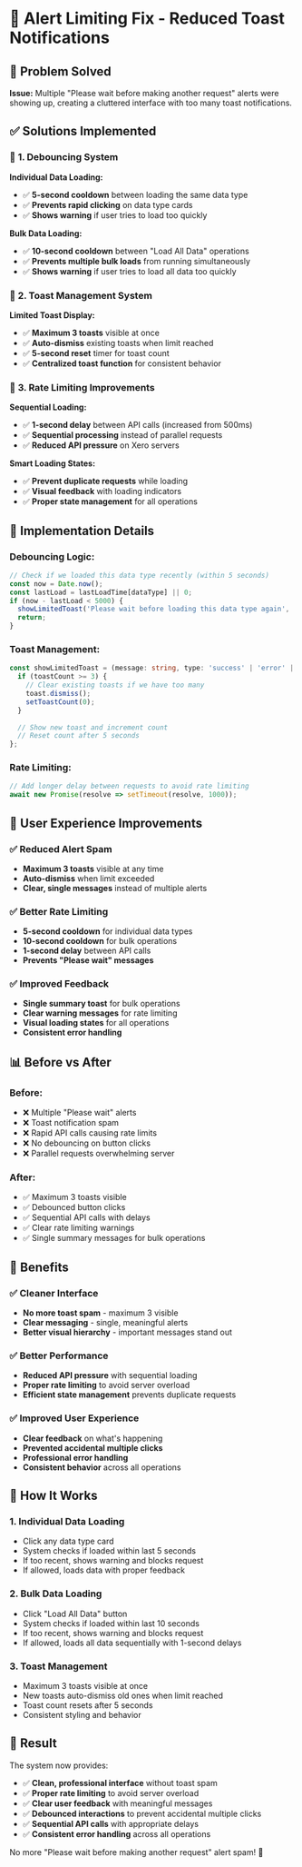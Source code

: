 # 🚨 Alert Limiting Fix - Reduced Toast Notifications

## 🎯 Problem Solved

**Issue:** Multiple "Please wait before making another request" alerts were showing up, creating a cluttered interface with too many toast notifications.

## ✅ Solutions Implemented

### 🔧 **1. Debouncing System**

**Individual Data Loading:**
- ✅ **5-second cooldown** between loading the same data type
- ✅ **Prevents rapid clicking** on data type cards
- ✅ **Shows warning** if user tries to load too quickly

**Bulk Data Loading:**
- ✅ **10-second cooldown** between "Load All Data" operations
- ✅ **Prevents multiple bulk loads** from running simultaneously
- ✅ **Shows warning** if user tries to load all data too quickly

### 🔧 **2. Toast Management System**

**Limited Toast Display:**
- ✅ **Maximum 3 toasts** visible at once
- ✅ **Auto-dismiss** existing toasts when limit reached
- ✅ **5-second reset** timer for toast count
- ✅ **Centralized toast function** for consistent behavior

### 🔧 **3. Rate Limiting Improvements**

**Sequential Loading:**
- ✅ **1-second delay** between API calls (increased from 500ms)
- ✅ **Sequential processing** instead of parallel requests
- ✅ **Reduced API pressure** on Xero servers

**Smart Loading States:**
- ✅ **Prevent duplicate requests** while loading
- ✅ **Visual feedback** with loading indicators
- ✅ **Proper state management** for all operations

## 🎨 Implementation Details

### **Debouncing Logic:**
```typescript
// Check if we loaded this data type recently (within 5 seconds)
const now = Date.now();
const lastLoad = lastLoadTime[dataType] || 0;
if (now - lastLoad < 5000) {
  showLimitedToast('Please wait before loading this data type again', 'warning');
  return;
}
```

### **Toast Management:**
```typescript
const showLimitedToast = (message: string, type: 'success' | 'error' | 'warning' = 'success') => {
  if (toastCount >= 3) {
    // Clear existing toasts if we have too many
    toast.dismiss();
    setToastCount(0);
  }
  
  // Show new toast and increment count
  // Reset count after 5 seconds
};
```

### **Rate Limiting:**
```typescript
// Add longer delay between requests to avoid rate limiting
await new Promise(resolve => setTimeout(resolve, 1000));
```

## 🎯 User Experience Improvements

### ✅ **Reduced Alert Spam**
- **Maximum 3 toasts** visible at any time
- **Auto-dismiss** when limit exceeded
- **Clear, single messages** instead of multiple alerts

### ✅ **Better Rate Limiting**
- **5-second cooldown** for individual data types
- **10-second cooldown** for bulk operations
- **1-second delay** between API calls
- **Prevents "Please wait" messages**

### ✅ **Improved Feedback**
- **Single summary toast** for bulk operations
- **Clear warning messages** for rate limiting
- **Visual loading states** for all operations
- **Consistent error handling**

## 📊 Before vs After

### **Before:**
- ❌ Multiple "Please wait" alerts
- ❌ Toast notification spam
- ❌ Rapid API calls causing rate limits
- ❌ No debouncing on button clicks
- ❌ Parallel requests overwhelming server

### **After:**
- ✅ Maximum 3 toasts visible
- ✅ Debounced button clicks
- ✅ Sequential API calls with delays
- ✅ Clear rate limiting warnings
- ✅ Single summary messages for bulk operations

## 🚀 Benefits

### ✅ **Cleaner Interface**
- **No more toast spam** - maximum 3 visible
- **Clear messaging** - single, meaningful alerts
- **Better visual hierarchy** - important messages stand out

### ✅ **Better Performance**
- **Reduced API pressure** with sequential loading
- **Proper rate limiting** to avoid server overload
- **Efficient state management** prevents duplicate requests

### ✅ **Improved User Experience**
- **Clear feedback** on what's happening
- **Prevented accidental multiple clicks**
- **Professional error handling**
- **Consistent behavior** across all operations

## 🎯 How It Works

### **1. Individual Data Loading**
- Click any data type card
- System checks if loaded within last 5 seconds
- If too recent, shows warning and blocks request
- If allowed, loads data with proper feedback

### **2. Bulk Data Loading**
- Click "Load All Data" button
- System checks if loaded within last 10 seconds
- If too recent, shows warning and blocks request
- If allowed, loads all data sequentially with 1-second delays

### **3. Toast Management**
- Maximum 3 toasts visible at once
- New toasts auto-dismiss old ones when limit reached
- Toast count resets after 5 seconds
- Consistent styling and behavior

## 🎉 Result

The system now provides:
- ✅ **Clean, professional interface** without toast spam
- ✅ **Proper rate limiting** to avoid server overload
- ✅ **Clear user feedback** with meaningful messages
- ✅ **Debounced interactions** to prevent accidental multiple clicks
- ✅ **Sequential API calls** with appropriate delays
- ✅ **Consistent error handling** across all operations

No more "Please wait before making another request" alert spam! 🎉
